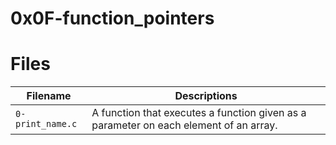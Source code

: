 # 0x0F-function_pointers

# Files 

| Filename | Descriptions |
|-------------------------|----------------------------------------------------|
| `0-print_name.c` | A function that executes a function given as a parameter on each element of an array. |
